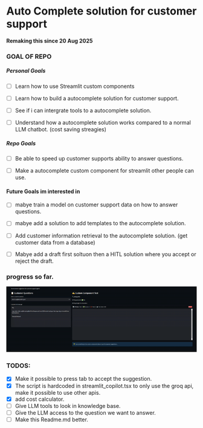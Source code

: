 # Auto Complete solution for customer support 
**Remaking this since 20 Aug 2025**

### GOAL OF REPO
##### Personal Goals
- [ ] Learn how to use Streamlit custom components
- [ ] Learn how to build a autocomplete solution for customer support.
- [ ] See if i can intergrate tools to a autocomplete solution.
- [ ] Understand how a autocomplete solution works compared to a normal LLM chatbot. (cost saving streagies)


##### Repo Goals
- [ ] Be able to speed up customer supports ability to answer questions.
- [ ] Make a autocomplete custom component for streamlit other people can use.


#### Future Goals im interested in
- [ ] mabye train a model on customer support data on how to answer questions.
- [ ] mabye add a solution to add templates to the autocomplete solution.
- [ ] Add customer information retrieval to the autocomplete solution. (get customer data from a database)
- [ ] Mabye add a draft first soltuon then a HITL solution where you accept or reject the draft.


### progress so far.
![Auto Complete Component Demo](Resources/early_autcomplete_demo.gif)



### TODOS: 
- [x] Make it possible to press tab to accept the suggestion.
- [x] The script is hardcoded in streamlit_copilot.tsx to only use the groq api, make it possible to use other apis.
- [x] add cost calculator.
- [ ] Give LLM tools to look in knowledge base.
- [ ] Give the LLM access to the question we want to answer.
- [ ] Make this Readme.md better.
